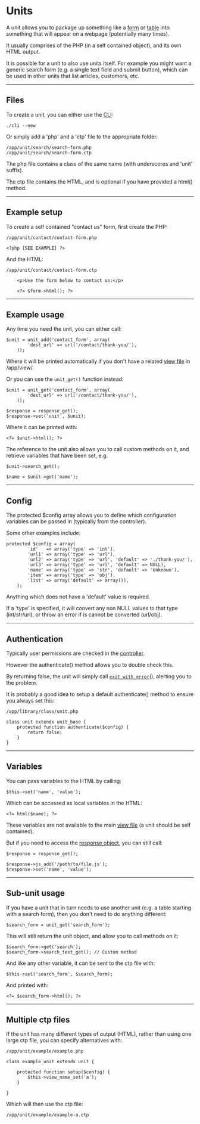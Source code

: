
# Units

A unit allows you to package up something like a [form](../../doc/helpers/form.md) or [table](../../doc/helpers/form.md) into something that will appear on a webpage (potentially many times).

It usually comprises of the PHP (in a self contained object), and its own HTML output.

It is possible for a unit to also use units itself. For example you might want a generic search form (e.g. a single text field and submit button), which can be used in other units that list articles, customers, etc.

---

## Files

To create a unit, you can either use the [CLI](../../doc/setup/cli.md):

	./cli --new

Or simply add a 'php' and a 'ctp' file to the appropriate folder:

	/app/unit/search/search-form.php
	/app/unit/search/search-form.ctp

The php file contains a class of the same name (with underscores and 'unit' suffix).

The ctp file contains the HTML, and is optional if you have provided a html() method.

---

## Example setup

To create a self contained "contact us" form, first create the PHP:

	/app/unit/contact/contact-form.php

	<?php [SEE EXAMPLE] ?>

And the HTML:

	/app/unit/contact/contact-form.ctp

		<p>Use the form below to contact us:</p>

		<?= $form->html(); ?>

---

## Example usage

Any time you need the unit, you can either call:

	$unit = unit_add('contact_form', array(
			'dest_url' => url('/contact/thank-you/'),
		));

Where it will be printed automatically if you don't have a related [view file](../../doc/setup/views.md) in /app/view/.

Or you can use the `unit_get()` function instead:

	$unit = unit_get('contact_form', array(
			'dest_url' => url('/contact/thank-you/'),
		));

	$response = response_get();
	$response->set('unit', $unit);

Where it can be printed with:

	<?= $unit->html(); ?>

The reference to the unit also allows you to call custom methods on it, and retrieve variables that have been set, e.g.

	$unit->search_get();

	$name = $unit->get('name');

---

## Config

The protected $config array allows you to define which configuration variables can be passed in (typically from the controller).

Some other examples include:

	protected $config = array(
			'id'   => array('type' => 'int'),
			'url1' => array('type' => 'url'),
			'url2' => array('type' => 'url', 'default' => './thank-you/'),
			'url3' => array('type' => 'url', 'default' => NULL),
			'name' => array('type' => 'str', 'default' => 'Unknown'),
			'item' => array('type' => 'obj'),
			'list' => array('default' => array()),
		);

Anything which does not have a 'default' value is required.

If a 'type' is specified, it will convert any non NULL values to that type (int/str/url), or throw an error if is cannot be converted (url/obj).

---

## Authentication

Typically user permissions are checked in the [controller](../../doc/setup/controllers.md).

However the authenticate() method allows you to double check this.

By returning false, the unit will simply call [`exit_with_error`](../../doc/system/functions.md)(), alerting you to the problem.

It is probably a good idea to setup a default authenticate() method to ensure you always set this:

	/app/library/class/unit.php

	class unit extends unit_base {
		protected function authenticate($config) {
			return false;
		}
	}

---

## Variables

You can pass variables to the HTML by calling:

	$this->set('name', 'value');

Which can be accessed as local variables in the HTML:

	<?= html($name); ?>

These variables are not available to the main [view file](../../doc/setup/views.md) (a unit should be self contained).

But if you need to access the [response object](../../doc/system/response.md), you can still call:

	$response = response_get();

	$response->js_add('/path/to/file.js');
	$response->set('name', 'value');

---

## Sub-unit usage

If you have a unit that in turn needs to use another unit (e.g. a table starting with a search form), then you don't need to do anything different:

	$search_form = unit_get('search_form');

This will still return the unit object, and allow you to call methods on it:

	$search_form->get('search');
	$search_form->search_text_get(); // Custom method

And like any other variable, it can be sent to the ctp file with:

	$this->set('search_form', $search_form);

And printed with:

	<?= $search_form->html(); ?>

---

## Multiple ctp files

If the unit has many different types of output (HTML), rather than using one large ctp file, you can specify alternatives with:

	/app/unit/example/example.php

	class example_unit extends unit {

		protected function setup($config) {
			$this->view_name_set('a');
		}

	}

Which will then use the ctp file:

	/app/unit/example/example-a.ctp
